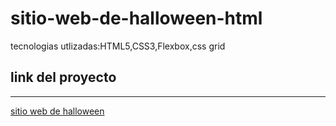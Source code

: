 # sitio-web-de-halloween-html
 tecnologias utlizadas:HTML5,CSS3,Flexbox,css grid
 
 ## link del proyecto
 ------
 
 <a href="https://xbernardoalvez66.github.io/sitio-web-de-halloween-html//sitio-web-de-halloween-html/index.html">sitio web de halloween</a>
